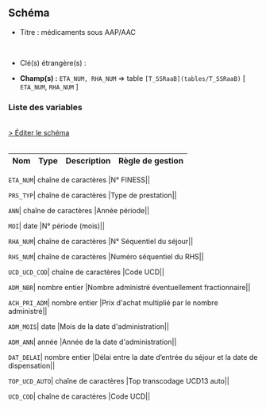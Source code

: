 ## Schéma


- Titre : médicaments sous AAP/AAC
<br />



- Clé(s) étrangère(s) : <br />

- **Champ(s) :** `ETA_NUM, RHA_NUM`
  => table `[T_SSRaaB](tables/T_SSRaaB)` [ `ETA_NUM`, `RHA_NUM` ]<br />

 
### Liste des variables
<br />
<div>
    <a href="https://gitlab.com/healthdatahub/applications-du-hdh/schema-snds/-/tree/master/schemas/PMSI SSR/T_SSRaaMEDAPAC.json"
       target="_blank" rel="noopener noreferrer">> Éditer le schéma</a>
</div>
<br />

Nom | Type | Description | Règle de gestion
-|-|-|-



`ETA_NUM`| chaîne de caractères |N° FINESS||

`PRS_TYP`| chaîne de caractères |Type de prestation||

`ANN`| chaîne de caractères |Année période||

`MOI`| date |N° période (mois)||

`RHA_NUM`| chaîne de caractères |N° Séquentiel du séjour||

`RHS_NUM`| chaîne de caractères |Numéro séquentiel du RHS||

`UCD_UCD_COD`| chaîne de caractères |Code UCD||

`ADM_NBR`| nombre entier |Nombre administré éventuellement fractionnaire||

`ACH_PRI_ADM`| nombre entier |Prix d'achat multiplié par le nombre administré||

`ADM_MOIS`| date |Mois de la date d'administration||

`ADM_ANN`| année |Année de la date d'administration||

`DAT_DELAI`| nombre entier |Délai entre la date d’entrée du séjour et la date de dispensation||

`TOP_UCD_AUTO`| chaîne de caractères |Top transcodage UCD13 auto||

`UCD_COD`| chaîne de caractères |Code UCD||
